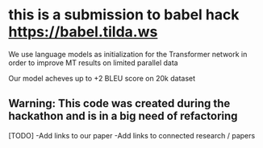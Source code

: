 # this is a submission to babel hack https://babel.tilda.ws

We use language models as initialization for the Transformer network in order to improve MT results on limited parallel data

Our model acheves up to +2 BLEU score on 20k dataset

## Warning: This code was created during the hackathon and is in a big need of refactoring

[TODO]
-Add links to our paper
-Add links to connected research / papers
